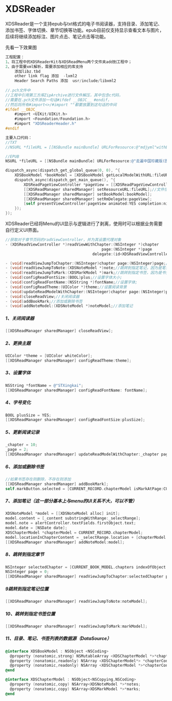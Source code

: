 # XDSReader
XDSReader是一个支持epub与txt格式的电子书阅读器，支持目录、添加笔记、添加书签、字体切换、章节切换等功能。epub目前仅支持显示查看文本与图片，后续将继续添加标注、图片点击、笔记点击等功能。

先看一下效果图

[id]: http://ohlldt20k.bkt.clouddn.com/image/git/XDSReader-txt.gif  "TXT效果预览"
[id]: http://ohlldt20k.bkt.clouddn.com/image/git/XDSReader-epub.gif  "EPUB效果预览"


```objective-c 
工程配置：  
1、将工程中的XDSReaderKit与XDSReadMenu两个文件夹add到工程中；  
2、由于需要xml解析，需要添加相应的库支持  
	添加libz.tbd
	other link flag 添加  -lxml2
	Header Search Paths 添加  usr/include/libxml2
 	
//.pch文件中
//工程中引用第三方库ZipArchive进行文件解压，其中包含c代码，
//需要在.pch文件添加一句话#ifdef __OBJC__ #endif，
//然后将所有#import<>/#import ""都要放置到这句话的中间
#ifdef __OBJC__
	#import <UIKit/UIKit.h>
	#import <Foundation/Foundation.h>
	#import "XDSReaderHeader.h"
#endif
```	

```objective-c
主要入口代码：
//TXT
//NSURL *fileURL = [[NSBundle mainBundle] URLForResource:@"mdjyml"withExtension:@"txt"];

//EPUB
NSURL *fileURL = [[NSBundle mainBundle] URLForResource:@"走遍中国珍藏版(图说天下·国家地理系列)"withExtension:@"epub"];

dispatch_async(dispatch_get_global_queue(0, 0), ^{
    XDSBookModel *bookModel = [XDSBookModel getLocalModelWithURL:fileURL];
    dispatch_async(dispatch_get_main_queue(), ^{
        XDSReadPageViewController *pageView = [[XDSReadPageViewController alloc] init];
        [[XDSReadManager sharedManager] setResourceURL:fileURL];//文件位置
        [[XDSReadManager sharedManager] setBookModel:bookModel];
        [[XDSReadManager sharedManager] setRmDelegate:pageView];
        [self presentViewController:pageView animated:YES completion:nil];
    });
});
```



XDSReader已经将Menu的UI显示与逻辑进行了剥离，使用时可以根据业务需要自行定义UI界面。  

```objective-c  
//获取对于章节页码的radViewController，并为其设置代理对象
- (XDSReadViewController *)readViewWithChapter:(NSInteger *)chapter
                                          page:(NSInteger *)page
                                      delegate:(id<XDSReadViewControllerDelegate>)rvDelegate;

- (void)readViewJumpToChapter:(NSInteger)chapter page:(NSInteger)page;//跳转到指定章节（上一章，下一章，slider，目录）
- (void)readViewJumpToNote:(XDSNoteModel *)note;//跳转到指定笔记，因为是笔记是基于位置查找的，使用page查找可能出错
- (void)readViewJumpToMark:(XDSMarkModel *)mark;//跳转到指定书签，因为是书签是基于位置查找的，使用page查找可能出错
- (void)configReadFontSize:(BOOL)plus;//设置字体大小;
- (void)configReadFontName:(NSString *)fontName;//设置字体;
- (void)configReadTheme:(UIColor *)theme;//设置阅读背景
- (void)updateReadModelWithChapter:(NSInteger)chapter page:(NSInteger)page;//更新阅读记录
- (void)closeReadView;//关闭阅读器
- (void)addBookMark;//添加或删除书签
- (void)addNoteModel:(XDSNoteModel *)noteModel;//添加笔记
```
##### 1、关闭阅读器
```objective-c
[[XDSReadManager sharedManager] closeReadView];
```
##### 2、更换主题
```objective-c
UIColor *theme = [UIColor whiteColor];
[[XDSReadManager sharedManager] configReadTheme:theme];
```

##### 3、设置字体
```objective-c
NSString *fontName = @"STXingkai";
[[XDSReadManager sharedManager] configReadFontName: fontName];
```
##### 4、字号变化	
```objective-c
BOOL plusSize = YES;
[[XDSReadManager sharedManager] configReadFontSize:plusSize];
```
##### 5、更新阅读记录
```objective-c
_chapter = 10;
_page = 2;
[[XDSReadManager sharedManager] updateReadModelWithChapter:_chapter page:_page];
```

##### 6、添加或删除书签
```objective-c
//如果书签存在则删除，不存在则添加
[[XDSReadManager sharedManager] addBookMark];
self.markButton.selected = [CURRENT_RECORD.chapterModel isMarkAtPage:CURRENT_RECORD.currentPage];
```

##### 7、添加笔记（这一部分基本上与menu的UI关系不大，可以不管）
```objective-c
XDSNoteModel *model = [[XDSNoteModel alloc] init];
model.content = [_content substringWithRange:_selectRange];
model.note = alertController.textFields.firstObject.text;
model.date = [NSDate date];
XDSChapterModel *chapterModel = CURRENT_RECORD.chapterModel;
model.locationInChapterContent = _selectRange.location + [chapterModel.pageArray[CURRENT_RECORD.currentPage] integerValue];
[[XDSReadManager sharedManager] addNoteModel:model];
```
##### 8、跳转到指定章节
```objective-c	
NSInteger selectedChapter = [CURRENT_BOOK_MODEL.chapters indexOfObject:chapterModel];
NSInteger page = 0;
[[XDSReadManager sharedManager] readViewJumpToChapter:selectedChapter page:page];   
```
##### 9跳转到指定笔记位置
```objective-c
[[XDSReadManager sharedManager] readViewJumpToNote:noteModel];

```

#####	10、跳转到指定书签位置
```objective-c
[[XDSReadManager sharedManager] readViewJumpToMark:markModel];
```

##### 11、目录、笔记、书签列表的数据源（DataSource）  
```objective-c
@interface XDSBookModel : NSObject <NSCoding>
  @property (nonatomic,strong) NSMutableArray <XDSChapterModel *>*chapters;//全部章节
  @property (nonatomic,readonly) NSArray <XDSChapterModel*> *chapterContainNotes;//包含笔记的章节
  @property (nonatomic,readonly) NSArray <XDSChapterModel *>*chapterContainMarks;//包含书签的章节
@end

@interface XDSChapterModel : NSObject<NSCopying,NSCoding>
  @property (nonatomic,copy) NSArray<XDSNoteModel *>*notes;
  @property (nonatomic,copy) NSArray<XDSMarkModel *>*marks;
@end
```
